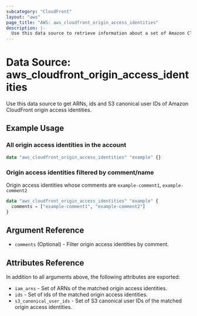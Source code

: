 ```yaml
---
subcategory: "CloudFront"
layout: "aws"
page_title: "AWS: aws_cloudfront_origin_access_identities"
description: |-
  Use this data source to retrieve information about a set of Amazon CloudFront origin access identities.
---
```


# Data Source: aws_cloudfront_origin_access_identities

Use this data source to get ARNs, ids and S3 canonical user IDs of Amazon CloudFront origin access identities.

## Example Usage

### All origin access identities in the account

```terraform
data "aws_cloudfront_origin_access_identities" "example" {}
```

### Origin access identities filtered by comment/name

Origin access identities whose comments are `example-comment1`, `example-comment2`

```terraform
data "aws_cloudfront_origin_access_identities" "example" {
  comments = ["example-comment1", "example-comment2"]
}
```

## Argument Reference

* `comments` (Optional) - Filter origin access identities by comment.

## Attributes Reference

In addition to all arguments above, the following attributes are exported:


* `iam_arns` - Set of ARNs of the matched origin access identities.
* `ids` - Set of ids of the matched origin access identities.
* `s3_canonical_user_ids` - Set of S3 canonical user IDs of the matched origin access identities.